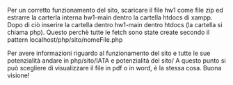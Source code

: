 Per un corretto funzionamento del sito, scaricare il file hw1 come file zip ed estrarre la carterla interna hw1-main dentro la cartella htdocs di xampp. Dopo di ciò inserire la cartella dentro hw1-main dentro htdocs (la cartella si chiama php). Questo perchè tutte le fetch sono state create secondo il pattern localhost/php/sito/nomeFile.php

Per avere informazioni riguardo al funzionamento del sito e tutte le sue potenzialità andare in php/sito/IATA e potenzialità del sito/
A questo punto si può scegliere di visualizzare il file in pdf o in word, è la stessa cosa.
Buona visione!
